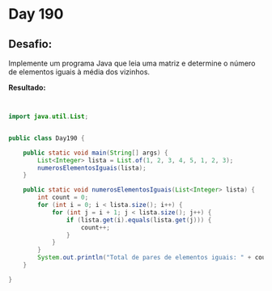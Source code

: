 # Day 190

## Desafio:

Implemente um programa Java que leia uma matriz e determine o número de elementos iguais à média dos vizinhos.

**Resultado:**

```java


import java.util.List;


public class Day190 {

    public static void main(String[] args) {
        List<Integer> lista = List.of(1, 2, 3, 4, 5, 1, 2, 3);
        numerosElementosIguais(lista);
    }

    public static void numerosElementosIguais(List<Integer> lista) {
        int count = 0;
        for (int i = 0; i < lista.size(); i++) {
            for (int j = i + 1; j < lista.size(); j++) {
                if (lista.get(i).equals(lista.get(j))) {
                    count++;
                }
            }
        }
        System.out.println("Total de pares de elementos iguais: " + count);
    }

}